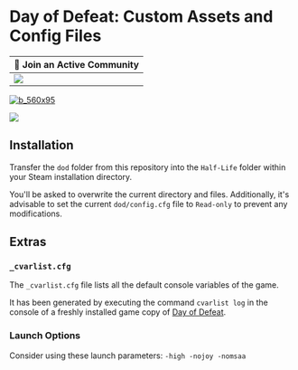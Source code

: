 # Day of Defeat: Custom Assets and Config Files

| 💬 Join an Active Community |
| --------------------------- |
| [![](https://dcbadge.vercel.app/api/server/dodcommunity?style=plastic)](https://discord.gg/dodcommunity) |

[![b_560x95](https://github.com/jonathanlinat/day-of-defeat-custom-assets-config-files/assets/14064112/8574e613-37d1-496d-9ef0-4e91d1261e76)](https://www.gametracker.com/player/EnYB0La/74.91.126.10:27015/)

![](https://github.com/jonathanlinat/day-of-defeat-custom-assets-config-files/assets/14064112/03619551-67c7-4d59-8a66-78945a1d3c77)

## Installation

Transfer the `dod` folder from this repository into the `Half-Life` folder within your Steam installation directory.

You'll be asked to overwrite the current directory and files. Additionally, it's advisable to set the current `dod/config.cfg` file to `Read-only` to prevent any modifications.

## Extras

### `_cvarlist.cfg`

The `_cvarlist.cfg` file lists all the default console variables of the game.

It has been generated by executing the command `cvarlist log` in the console of a freshly installed game copy of [Day of Defeat](https://store.steampowered.com/app/30/Day_of_Defeat/).

### Launch Options

Consider using these launch parameters: `-high -nojoy -nomsaa`
